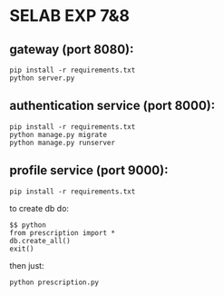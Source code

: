 # SELAB EXP 7&8

## gateway (port 8080):
```
pip install -r requirements.txt
python server.py
```

## authentication service (port 8000):
```
pip install -r requirements.txt
python manage.py migrate
python manage.py runserver
```

## profile service (port 9000):

```
pip install -r requirements.txt
```

to create db do:
```
$$ python
from prescription import *
db.create_all()
exit()
```

then just:
```
python prescription.py
```
